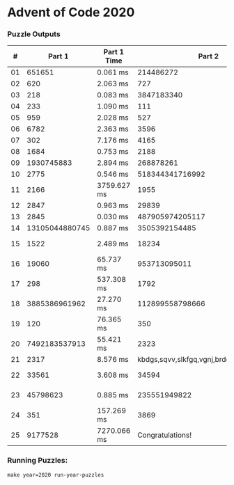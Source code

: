 <p><img alt="" src="https://img.shields.io/badge/day%20-25-red" /> <img alt="" src="https://img.shields.io/badge/days%20completed-25-green" /> <img alt="" src="https://img.shields.io/badge/stars%20-50-blue" /></p>
<h1>Advent of Code 2020</h1>
<h3>Puzzle Outputs</h3>
<table>

<thead>

<tr><th>#  </th><th>Part 1        </th><th>Part 1 Time  </th><th>Part 2                                    </th><th>Part 2 Time   </th><th>Tests  </th><th>Tests Time   </th></tr>

</thead>

<tbody>

<tr><td>01 </td><td>651651        </td><td>0.061 ms     </td><td>214486272                                 </td><td>0.614 ms      </td><td>2      </td><td>0.716 ms     </td></tr>

<tr><td>02 </td><td>620           </td><td>2.063 ms     </td><td>727                                       </td><td>2.425 ms      </td><td>1003   </td><td>4.942 ms     </td></tr>

<tr><td>03 </td><td>218           </td><td>0.083 ms     </td><td>3847183340                                </td><td>0.341 ms      </td><td>2      </td><td>0.434 ms     </td></tr>

<tr><td>04 </td><td>233           </td><td>1.090 ms     </td><td>111                                       </td><td>1.989 ms      </td><td>300    </td><td>3.356 ms     </td></tr>

<tr><td>05 </td><td>959           </td><td>2.028 ms     </td><td>527                                       </td><td>8.046 ms      </td><td>2      </td><td>13.031 ms    </td></tr>

<tr><td>06 </td><td>6782          </td><td>2.363 ms     </td><td>3596                                      </td><td>2.418 ms      </td><td>466    </td><td>5.232 ms     </td></tr>

<tr><td>07 </td><td>302           </td><td>7.176 ms     </td><td>4165                                      </td><td>2.863 ms      </td><td>3      </td><td>11.042 ms    </td></tr>

<tr><td>08 </td><td>1684          </td><td>0.753 ms     </td><td>2188                                      </td><td>24.385 ms     </td><td>2      </td><td>24.436 ms    </td></tr>

<tr><td>09 </td><td>1930745883    </td><td>2.894 ms     </td><td>268878261                                 </td><td>246.966 ms    </td><td>2      </td><td>249.953 ms   </td></tr>

<tr><td>10 </td><td>2775          </td><td>0.546 ms     </td><td>518344341716992                           </td><td>1.036 ms      </td><td>3      </td><td>1.655 ms     </td></tr>

<tr><td>11 </td><td>2166          </td><td>3759.627 ms  </td><td>1955                                      </td><td>5742.581 ms   </td><td>2      </td><td>9243.684 ms  </td></tr>

<tr><td>12 </td><td>2847          </td><td>0.963 ms     </td><td>29839                                     </td><td>1.031 ms      </td><td>2      </td><td>1.602 ms     </td></tr>

<tr><td>13 </td><td>2845          </td><td>0.030 ms     </td><td>487905974205117                           </td><td>0.036 ms      </td><td>7      </td><td>0.089 ms     </td></tr>

<tr><td>14 </td><td>13105044880745</td><td>0.887 ms     </td><td>3505392154485                             </td><td>92.713 ms     </td><td>3      </td><td>90.682 ms    </td></tr>

<tr><td>15 </td><td>1522          </td><td>2.489 ms     </td><td>18234                                     </td><td>43469.045 ms  </td><td>8      </td><td>961705.694 ms</td></tr>

<tr><td>16 </td><td>19060         </td><td>65.737 ms    </td><td>953713095011                              </td><td>560.596 ms    </td><td>3      </td><td>623.273 ms   </td></tr>

<tr><td>17 </td><td>298           </td><td>537.308 ms   </td><td>1792                                      </td><td>5934.681 ms   </td><td>2      </td><td>10099.089 ms </td></tr>

<tr><td>18 </td><td>3885386961962 </td><td>27.270 ms    </td><td>112899558798666                           </td><td>16.583 ms     </td><td>7      </td><td>38.203 ms    </td></tr>

<tr><td>19 </td><td>120           </td><td>76.365 ms    </td><td>350                                       </td><td>372.662 ms    </td><td>3      </td><td>481.844 ms   </td></tr>

<tr><td>20 </td><td>7492183537913 </td><td>55.421 ms    </td><td>2323                                      </td><td>78.218 ms     </td><td>2      </td><td>134.475 ms   </td></tr>

<tr><td>21 </td><td>2317          </td><td>8.576 ms     </td><td>kbdgs,sqvv,slkfgq,vgnj,brdd,tpd,csfmb,lrnz</td><td>1.362 ms      </td><td>2      </td><td>15.236 ms    </td></tr>

<tr><td>22 </td><td>33561         </td><td>3.608 ms     </td><td>34594                                     </td><td>13739.938 ms  </td><td>2      </td><td>13760.902 ms </td></tr>

<tr><td>23 </td><td>45798623      </td><td>0.885 ms     </td><td>235551949822                              </td><td>17709.944 ms  </td><td>2      </td><td>47483.648 ms </td></tr>

<tr><td>24 </td><td>351           </td><td>157.269 ms   </td><td>3869                                      </td><td>1084651.458 ms</td><td>2      </td><td>22745.162 ms </td></tr>

<tr><td>25 </td><td>9177528       </td><td>7270.066 ms  </td><td>Congratulations!                          </td><td>0.012 ms      </td><td>2      </td><td>8524.568 ms  </td></tr>

</tbody>

</table>

<h3>Running Puzzles:</h3>
<p><code>make year=2020 run-year-puzzles</code></p>
